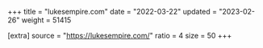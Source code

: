 +++
title = "lukesempire.com"
date = "2022-03-22"
updated = "2023-02-26"
weight = 51415

[extra]
source = "https://lukesempire.com/"
ratio = 4
size = 50
+++
